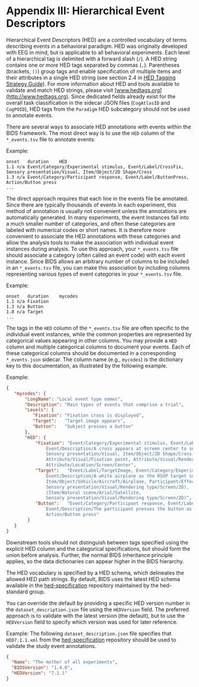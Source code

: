 # Appendix III: Hierarchical Event Descriptors

Hierarchical Event Descriptors (HED) are a controlled vocabulary of terms describing events in a behavioral
paradigm. HED was originally developed with EEG in mind, but is applicable to
all behavioral experiments. Each level of a hierarchical tag is delimited with
a forward slash (`/`). A HED string contains one or more HED tags separated by
commas (`,`). Parentheses (brackets, `()`) group tags and enable specification
of multiple items and their attributes in a single HED string (see section 2.4
in [HED Tagging Strategy Guide](http://www.hedtags.org/downloads/HED%20Tagging%20Strategy%20Guide.pdf)).
For more information about HED and tools available to validate and match HED
strings, please visit [www.hedtags.org](http://www.hedtags.org). Since
dedicated fields already exist for the overall task classification in the
sidecar JSON files (`CogAtlasID` and `CogPOID`), HED tags from the `Paradigm`
HED subcategory should not be used to annotate events.

There are several ways to associate HED annotations with events within the BIDS
framework. The most direct way is to use the `HED` column of the `*_events.tsv`
file to annotate events:  

Example:

```Text
onset	duration	HED
1.1	n/a	Event/Category/Experimental stimulus, Event/Label/CrossFix,  Sensory presentation/Visual, Item/Object/2D Shape/Cross
1.3	n/a	Event/Category/Participant response, Event/Label/ButtonPress, Action/Button press
...
```

The direct approach requires that each line in the events file be
annotated. Since there are typically thousands of events in each experiment,
this method of annotation is usually not convenient unless the annotations are
automatically generated. In many experiments, the event instances fall into a
much smaller number of categories, and often these categories are labeled with
numerical codes or short names. It is therefore more convenient to associate
the HED annotations with these categories and allow the analysis tools to make
the association with individual event instances during analysis. To use this
approach, your `*_events.tsv` file should associate a category (often called an
event code) with each event instance. Since BIDS allows an arbitrary number of
columns to be included in an `*_events.tsv` file, you can make this association
by including columns representing various types of event categories in your
`*_events.tsv` file.

Example:

```Text
onset	duration	mycodes
1.1	n/a	Fixation
1.3	n/a	Button
1.8	n/a	Target
...

```
 
The tags in the `HED` column of the `*_events.tsv` file are often specific to the individual event instances,
while the common properties are represented by categorical values appearing in other columns.
You may provide a `HED` column and multiple categorical columns to document your events.
Each of these categorical columns should be documented in a corresponding `*_events.json` sidecar. 
The column name (e.g., `mycodes`) is the dictionary key to this documentation, as illustrated by the following example.  

Example:

```JSON
{
   "mycodes": {
       "LongName": "Local event type names",
       "Description": "Main types of events that comprise a trial",
       "Levels": {
          "Fixation": "Fixation cross is displayed",
          "Target":   "Target image appears",
          "Button":   "Subject presses a button"
       },	  
       "HED": {
           "Fixation": "Event/Category/Experimental stimulus, Event/Label/CrossFix,
		       Event/Description/A cross appears at screen center to serve as a fixation point,
		       Sensory presentation/Visual, Item/Object/2D Shape/Cross,
		       Attribute/Visual/Fixation point, Attribute/Visual/Rendering type/Screen,
		       Attribute/Location/Screen/Center",
           "Target":   "Event/Label/TargetImage, Event/Category/Experimental stimulus,
		       Event/Description/A white airplane as the RSVP target superimposed on a satellite image is displayed.,
		       Item/Object/Vehicle/Aircraft/Airplane, Participant/Effect/Cognitive/Target,
		       Sensory presentation/Visual/Rendering type/Screen/2D),
		       (Item/Natural scene/Arial/Satellite,
		       Sensory presentation/Visual/Rendering type/Screen/2D)",
           "Button":   "Event/Category/Participant response, Event/Label/PressButton, 
		       Event/Description/The participant presses the button as soon as the target is visible,
		       Action/Button press"
        }
   }
}
```
Downstream tools should not distinguish between tags specified using the explicit HED column and 
the categorical specifications, but should form the union before analysis. Further,
the normal BIDS inheritance principle applies, so the data dictionaries can
appear higher in the BIDS hierarchy.  

The HED vocabulary is specified by a HED schema, which delineates the allowed 
HED path strings. By default, BIDS uses the latest HED schema available in the
[hed-specification](https://github.com/hed-standard/hed-specification/tree/master/hedxml) repository
maintained by the hed-standard group. 

You can override the default by providing a specific HED version number in the 
`dataset_description.json` file using the `HEDVersion` field. 
The preferred approach is to validate with the latest version (the default), 
but to use the `HEDVersion` field to specify which version was used for later reference.  

Example: The following `dataset_description.json` file specifies that 
`HED7.1.1.xml` from the [hed-specification](https://github.com/hed-standard/hed-specification/tree/master/hedxml) repository
should be used to validate the study event annotations.

```JSON
{
  "Name": "The mother of all experiments",
  "BIDSVersion": "1.4.0",
  "HEDVersion": "7.1.1"
}
```
